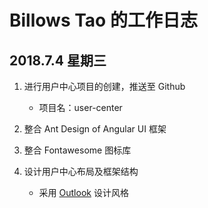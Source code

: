 # Billows Tao 的工作日志

## 2018.7.4 星期三

1. 进行用户中心项目的创建，推送至 Github

    + 项目名：user-center

1. 整合 Ant Design of Angular UI 框架

1. 整合 Fontawesome 图标库

1. 设计用户中心布局及框架结构

    + 采用 [Outlook](https://outlook.live.com/) 设计风格